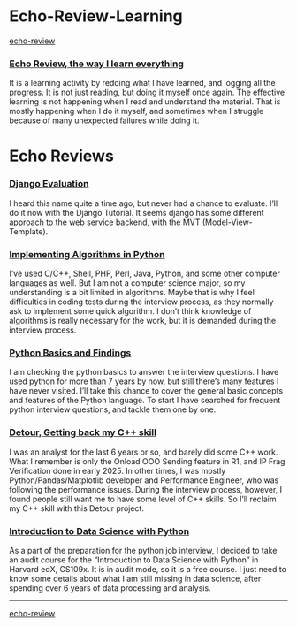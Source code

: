 # Echo-Review-Learning
[echo-review](README.md)  

### [Echo Review, the way I learn everything](https://docs.google.com/document/d/e/2PACX-1vT3XmPU6_6sVhs-OJdU31uEXHULB6Q0THjeCuIE960bZsoL6LQf3gzV2G0a5CC3laNz_x9-dtYFtJrG/pub)
It is a learning activity by redoing what I have learned, and logging all the progress. It is not just reading, but doing it myself once again. The effective learning is not happening when I read and understand the material. That is mostly happening when I do it myself, and sometimes when I struggle because of many unexpected failures while doing it.

# Echo Reviews

### [Django Evaluation](https://docs.google.com/document/d/e/2PACX-1vTHRQAYv0_LdREqIhlwOsHO5LAfy-WJ3L3aD-4eVaNP4Jzvah3-78EPAB92AlDvm6JUPyE7wWrsOj6e/pub)
I heard this name quite a time ago, but never had a chance to evaluate. I’ll do it now with the Django Tutorial. It seems django has some different approach to the web service backend, with the MVT (Model-View-Template).

### [Implementing Algorithms in Python](https://docs.google.com/document/d/e/2PACX-1vTcWGuHK1tvGFFBvSpOOCHmrVSUQxgPeSUaIZEV8758mrs_wzd1VcLxUmc9Vi7XCPKDBXfv9HpidOPL/pub)
I’ve used C/C++, Shell, PHP, Perl, Java, Python, and some other computer languages as well. But I am not a computer science major, so my understanding is a bit limited in algorithms. Maybe that is why I feel difficulties in coding tests during the interview process, as they normally ask to implement some quick algorithm. I don’t think knowledge of algorithms is really necessary for the work, but it is demanded during the interview process.

### [Python Basics and Findings](https://docs.google.com/document/d/e/2PACX-1vQeiLfkmAiZZaj9aZxCprU7ntcxGKRFcA2iJWwefV3Nc10dfNpDmrkYe4kJooup2hlrBRu_ZXbKFT_-/pub)
I am checking the python basics to answer the interview questions. I have used python for more than 7 years by now, but still there’s many features I have never visited. I’ll take this chance to cover the general basic concepts and features of the Python language. To start I have searched for frequent python interview questions, and tackle them one by one.

### [Detour, Getting back my C++ skill](https://docs.google.com/document/d/e/2PACX-1vQnnvB2uWregplqjPpoUtBKDHc4cCAiSB2u7KtPfyaqYHlsSAoj3H2SxMAQnPb2NrIsGT_Grwj0XNfj/pub)
I was an analyst for the last 6 years or so, and barely did some C++ work. What I remember is only the Onload OOO Sending feature in R1, and IP Frag Verification done in early 2025. In other times, I was mostly Python/Pandas/Matplotlib developer and Performance Engineer, who was following the performance issues. During the interview process, however, I found people still want me to have some level of C++ skills. So I’ll reclaim my C++ skill with this Detour project.

### [Introduction to Data Science with Python](https://docs.google.com/document/d/e/2PACX-1vSosZ0-gGkIo6pfqC0ZacUfaULh2DPhNGgfF5Hlyf4MOUW_zDvwePgiFj1yQVjMwMONOPAZuupvI3l4/pub)
As a part of the preparation for the python job interview, I decided to take an audit course for the “Introduction to Data Science with Python” in Harvard edX, CS109x. It is in audit mode, so it is a free course. I just need to know some details about what I am still missing in data science, after spending over 6 years of data processing and analysis.

---
[echo-review](README.md)  